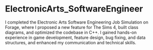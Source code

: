 # ElectronicArts_SoftwareEngineer
I completed the Electronic Arts Software Engineering Job Simulation on Forage, where I proposed a new feature for The Sims 4, built class diagrams, and optimized the codebase in C++. I gained hands-on experience in game development, feature design, bug fixing, and data structures, and enhanced my communication and technical skills.
